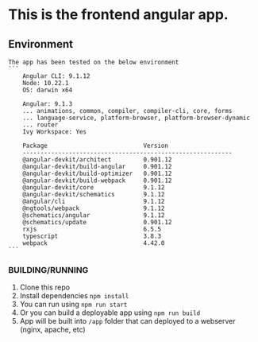 # This is the frontend angular app.
## Environment
    The app has been tested on the below environment
    ```
        Angular CLI: 9.1.12
        Node: 10.22.1
        OS: darwin x64

        Angular: 9.1.3
        ... animations, common, compiler, compiler-cli, core, forms
        ... language-service, platform-browser, platform-browser-dynamic
        ... router
        Ivy Workspace: Yes

        Package                           Version
        -----------------------------------------------------------
        @angular-devkit/architect         0.901.12
        @angular-devkit/build-angular     0.901.12
        @angular-devkit/build-optimizer   0.901.12
        @angular-devkit/build-webpack     0.901.12
        @angular-devkit/core              9.1.12
        @angular-devkit/schematics        9.1.12
        @angular/cli                      9.1.12
        @ngtools/webpack                  9.1.12
        @schematics/angular               9.1.12
        @schematics/update                0.901.12
        rxjs                              6.5.5
        typescript                        3.8.3
        webpack                           4.42.0    
    ```

### BUILDING/RUNNING

1. Clone this repo
2. Install dependencies
    `npm install`
3. You can run using
    `npm run start`
4. Or you can build a deployable app using
    `npm run build`
5. App will be built into `/app` folder that can deployed to a webserver (nginx, apache, etc)
